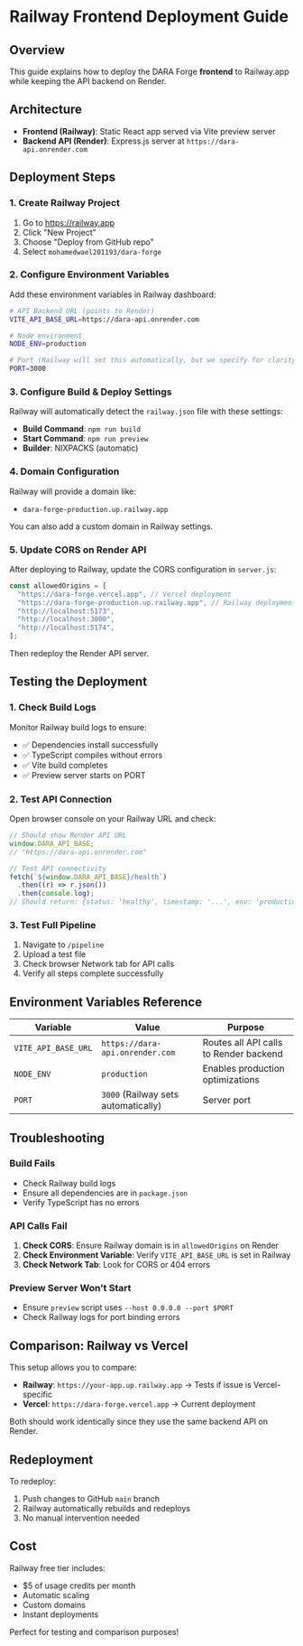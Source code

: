 # Railway Frontend Deployment Guide

## Overview

This guide explains how to deploy the DARA Forge **frontend** to Railway.app while keeping the API backend on Render.

## Architecture

- **Frontend (Railway)**: Static React app served via Vite preview server
- **Backend API (Render)**: Express.js server at `https://dara-api.onrender.com`

## Deployment Steps

### 1. Create Railway Project

1. Go to https://railway.app
2. Click "New Project"
3. Choose "Deploy from GitHub repo"
4. Select `mohamedwael201193/dara-forge`

### 2. Configure Environment Variables

Add these environment variables in Railway dashboard:

```bash
# API Backend URL (points to Render)
VITE_API_BASE_URL=https://dara-api.onrender.com

# Node environment
NODE_ENV=production

# Port (Railway will set this automatically, but we specify for clarity)
PORT=3000
```

### 3. Configure Build & Deploy Settings

Railway will automatically detect the `railway.json` file with these settings:

- **Build Command**: `npm run build`
- **Start Command**: `npm run preview`
- **Builder**: NIXPACKS (automatic)

### 4. Domain Configuration

Railway will provide a domain like:

- `dara-forge-production.up.railway.app`

You can also add a custom domain in Railway settings.

### 5. Update CORS on Render API

After deploying to Railway, update the CORS configuration in `server.js`:

```javascript
const allowedOrigins = [
  "https://dara-forge.vercel.app", // Vercel deployment
  "https://dara-forge-production.up.railway.app", // Railway deployment (update with your actual domain)
  "http://localhost:5173",
  "http://localhost:3000",
  "http://localhost:5174",
];
```

Then redeploy the Render API server.

## Testing the Deployment

### 1. Check Build Logs

Monitor Railway build logs to ensure:

- ✅ Dependencies install successfully
- ✅ TypeScript compiles without errors
- ✅ Vite build completes
- ✅ Preview server starts on PORT

### 2. Test API Connection

Open browser console on your Railway URL and check:

```javascript
// Should show Render API URL
window.DARA_API_BASE;
// "https://dara-api.onrender.com"

// Test API connectivity
fetch(`${window.DARA_API_BASE}/health`)
  .then((r) => r.json())
  .then(console.log);
// Should return: {status: 'healthy', timestamp: '...', env: 'production'}
```

### 3. Test Full Pipeline

1. Navigate to `/pipeline`
2. Upload a test file
3. Check browser Network tab for API calls
4. Verify all steps complete successfully

## Environment Variables Reference

| Variable            | Value                               | Purpose                                |
| ------------------- | ----------------------------------- | -------------------------------------- |
| `VITE_API_BASE_URL` | `https://dara-api.onrender.com`     | Routes all API calls to Render backend |
| `NODE_ENV`          | `production`                        | Enables production optimizations       |
| `PORT`              | `3000` (Railway sets automatically) | Server port                            |

## Troubleshooting

### Build Fails

- Check Railway build logs
- Ensure all dependencies are in `package.json`
- Verify TypeScript has no errors

### API Calls Fail

1. **Check CORS**: Ensure Railway domain is in `allowedOrigins` on Render
2. **Check Environment Variable**: Verify `VITE_API_BASE_URL` is set in Railway
3. **Check Network Tab**: Look for CORS or 404 errors

### Preview Server Won't Start

- Ensure `preview` script uses `--host 0.0.0.0 --port $PORT`
- Check Railway logs for port binding errors

## Comparison: Railway vs Vercel

This setup allows you to compare:

- **Railway**: `https://your-app.up.railway.app` → Tests if issue is Vercel-specific
- **Vercel**: `https://dara-forge.vercel.app` → Current deployment

Both should work identically since they use the same backend API on Render.

## Redeployment

To redeploy:

1. Push changes to GitHub `main` branch
2. Railway automatically rebuilds and redeploys
3. No manual intervention needed

## Cost

Railway free tier includes:

- $5 of usage credits per month
- Automatic scaling
- Custom domains
- Instant deployments

Perfect for testing and comparison purposes!
